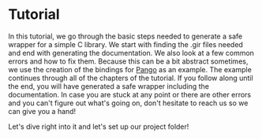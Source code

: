 # Tutorial

In this tutorial, we go through the basic steps needed to generate a safe
wrapper for a simple C library. We start with finding the .gir files needed and
end with generating the documentation. We also look at a few common errors and
how to fix them. Because this can be a bit abstract sometimes, we use the
creation of the bindings for [Pango](https://docs.gtk.org/Pango/) as an example.
The example continues through all of the chapters of the tutorial. If you follow
along until the end, you will have generated a safe wrapper including the
documentation. In case you are stuck at any point or there are other errors and
you can't figure out what's going on, don't hesitate to reach us so we can give
you a hand!

Let's dive right into it and let's set up our project folder!

[gir]: https://github.com/gtk-rs/gir

